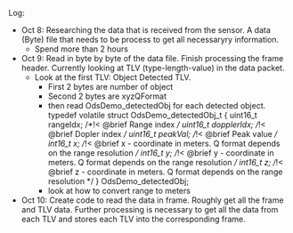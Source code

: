 Log:
- Oct 8: Researching the data that is received from the sensor. A data (Byte) file that needs to be process to get all necessaryry information.
	+ Spend more than 2 hours
- Oct 9: Read in byte by byte of the data file. Finish processing the frame header. Currently looking at TLV (type-length-value) in the data packet.
	+ Look at the first TLV: Object Detected TLV.
		+ First 2 bytes are number of object
		+ Second 2 bytes are xyzQFormat
		+ then read OdsDemo_detectedObj for each detected object.
			typedef volatile struct OdsDemo_detectedObj_t
			{
			    uint16_t   rangeIdx;     /*!< @brief Range index */
			    uint16_t   dopplerIdx;   /*!< @brief Dopler index */
			    uint16_t  peakVal;      /*!< @brief Peak value */
			    int16_t  x;             /*!< @brief x - coordinate in meters. Q format depends on the range resolution */
			    int16_t  y;             /*!< @brief y - coordinate in meters. Q format depends on the range resolution */
			    int16_t  z;             /*!< @brief z - coordinate in meters. Q format depends on the range resolution */
			} OdsDemo_detectedObj;
		+ look at how to convert range to meters
- Oct 10: Create code to read the data in frame. Roughly get all the frame and TLV data. Further processing is necessary to get all the data from each TLV and stores each TLV into the corresponding frame.